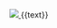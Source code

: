 
<div class="tweet">
    <a href="http://twitter.com/{{from_user}}" target="_blank">
        <img src="{{profile_image_url}}" class="tweet-image" />
    </a>
    {{text}}
</div>